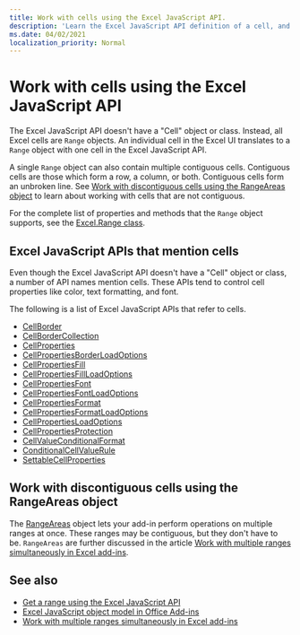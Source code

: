 ```yaml
---
title: Work with cells using the Excel JavaScript API.
description: 'Learn the Excel JavaScript API definition of a cell, and learn how to work with cells.'
ms.date: 04/02/2021
localization_priority: Normal
---
```


# Work with cells using the Excel JavaScript API

The Excel JavaScript API doesn't have a "Cell" object or class. Instead, all Excel cells are `Range` objects. An individual cell in the Excel UI translates to a `Range` object with one cell in the Excel JavaScript API.

A single `Range` object can also contain multiple contiguous cells. Contiguous cells are those which form a row, a column, or both. Contiguous cells form an unbroken line. See [Work with discontiguous cells using the RangeAreas object](#work-with-discontiguous-cells-using-the-rangeareas-object) to learn about working with cells that are not contiguous.

For the complete list of properties and methods that the `Range` object supports, see the [Excel.Range class](/javascript/api/excel/excel.range).

## Excel JavaScript APIs that mention cells

Even though the Excel JavaScript API doesn't have a "Cell" object or class, a number of API names mention cells. These APIs tend to control cell properties like color, text formatting, and font.

The following is a list of Excel JavaScript APIs that refer to cells.

- [CellBorder](/javascript/api/excel/excel.cellborder)
- [CellBorderCollection](/javascript/api/excel/excel.cellbordercollection)
- [CellProperties](/javascript/api/excel/excel.cellproperties)
- [CellPropertiesBorderLoadOptions](/javascript/api/excel/excel.cellpropertiesborderloadoptions)
- [CellPropertiesFill](/javascript/api/excel/excel.cellpropertiesfill)
- [CellPropertiesFillLoadOptions](/javascript/api/excel/excel.cellpropertiesfillloadoptions)
- [CellPropertiesFont](/javascript/api/excel/excel.cellpropertiesfont)
- [CellPropertiesFontLoadOptions](/javascript/api/excel/excel.cellpropertiesfontloadoptions)
- [CellPropertiesFormat](/javascript/api/excel/excel.cellpropertiesformat)
- [CellPropertiesFormatLoadOptions](/javascript/api/excel/excel.cellpropertiesformatloadoptions)
- [CellPropertiesLoadOptions](/javascript/api/excel/excel.cellpropertiesloadoptions)
- [CellPropertiesProtection](/javascript/api/excel/excel.cellpropertiesprotection)
- [CellValueConditionalFormat](/javascript/api/excel/excel.cellvalueconditionalformat)
- [ConditionalCellValueRule](/javascript/api/excel/excel.conditionalcellvaluerule)
- [SettableCellProperties](/javascript/api/excel/excel.settablecellproperties)

## Work with discontiguous cells using the RangeAreas object

The [RangeAreas](/javascript/api/excel/excel.rangeareas) object lets your add-in perform operations on multiple ranges at once. These ranges may be contiguous, but they don't have to be. `RangeAreas` are further discussed in the article [Work with multiple ranges simultaneously in Excel add-ins](excel-add-ins-multiple-ranges.md).

## See also

- [Get a range using the Excel JavaScript API](excel-add-ins-ranges-get.md)
- [Excel JavaScript object model in Office Add-ins](excel-add-ins-core-concepts.md)
- [Work with multiple ranges simultaneously in Excel add-ins](excel-add-ins-multiple-ranges.md)
